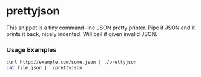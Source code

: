 prettyjson
==========

This snippet is a tiny command-line JSON pretty printer. Pipe it JSON and it prints it back, nicely indented. Will bail if given invalid JSON.

### Usage Examples

```bash
curl http://example.com/some.json | ./prettyjson
cat file.json | ./prettyjson
```
